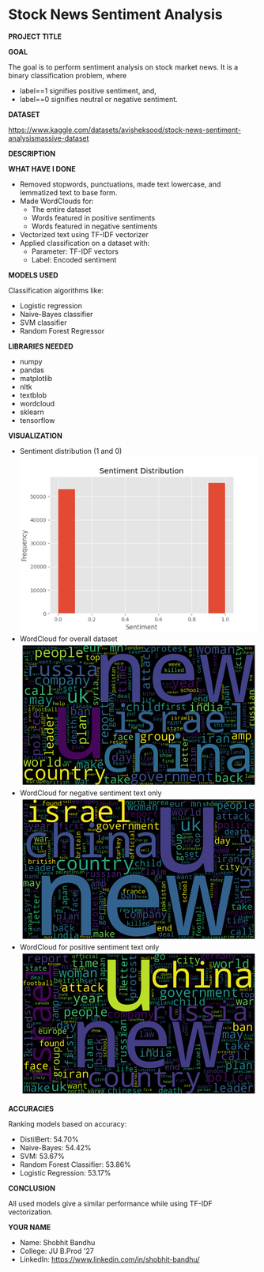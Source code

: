 # Stock News Sentiment Analysis

**PROJECT TITLE**

**GOAL**

The goal is to perform sentiment analysis on stock market news. It is a binary classification problem, where 
- label==1 signifies positive sentiment, and, 
- label==0 signifies neutral or negative sentiment.

**DATASET**

https://www.kaggle.com/datasets/avisheksood/stock-news-sentiment-analysismassive-dataset

**DESCRIPTION**



**WHAT HAVE I DONE**

- Removed stopwords, punctuations, made text lowercase, and lemmatized text to base form.
- Made WordClouds for:
    - The entire dataset
    - Words featured in positive sentiments
    - Words featured in negative sentiments
- Vectorized text using TF-IDF vectorizer
- Applied classification on a dataset with:
    - Parameter: TF-IDF vectors
    - Label: Encoded sentiment

**MODELS USED**

Classification algorithms like:
- Logistic regression
- Naive-Bayes classifier
- SVM classifier
- Random Forest Regressor

**LIBRARIES NEEDED**

- numpy
- pandas
- matplotlib
- nltk
- textblob
- wordcloud
- sklearn
- tensorflow

**VISUALIZATION**
- Sentiment distribution (1 and 0)
![Alt text](../Images/Sentiment_distribution.png)
- WordCloud for overall dataset
![Alt text](../Images/WordCloud.png)
- WordCloud for negative sentiment text only
![Alt text](../Images/WordCloud_negative.png)
- WordCloud for positive sentiment text only
![Alt text](../Images/WordCloud_positive.png)

**ACCURACIES**

Ranking models based on accuracy:

- DistilBert: 54.70%
- Naive-Bayes: 54.42%
- SVM: 53.67%
- Random Forest Classifier: 53.86%
- Logistic Regression: 53.17%


**CONCLUSION**

All used models give a similar performance while using TF-IDF vectorization. 

**YOUR NAME**

- Name:       Shobhit Bandhu
- College:    JU B.Prod '27
- LinkedIn:   https://www.linkedin.com/in/shobhit-bandhu/
